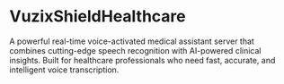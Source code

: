 # VuzixShieldHealthcare
A powerful real-time voice-activated medical assistant server that combines cutting-edge speech recognition with AI-powered clinical insights. Built for healthcare professionals who need fast, accurate, and intelligent voice transcription.
